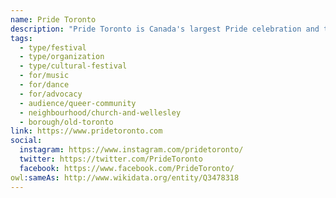 ```yaml
---
name: Pride Toronto
description: "Pride Toronto is Canada's largest Pride celebration and the second largest Pride festival in the world. The not-for-profit organization hosts an annual month-long festival in June celebrating the history, diversity, and creativity of the 2SLGBTQ+ community. Founded in 1981 following the bathhouse raids, Pride Toronto continues its roots as both a political demonstration and celebration, advocating for LGBTQ+ rights and visibility while attracting an estimated 3 million visitors annually."
tags:
  - type/festival
  - type/organization
  - type/cultural-festival
  - for/music
  - for/dance
  - for/advocacy
  - audience/queer-community
  - neighbourhood/church-and-wellesley
  - borough/old-toronto
link: https://www.pridetoronto.com
social:
  instagram: https://www.instagram.com/pridetoronto/
  twitter: https://twitter.com/PrideToronto
  facebook: https://www.facebook.com/PrideToronto/
owl:sameAs: http://www.wikidata.org/entity/Q3478318
---
```

